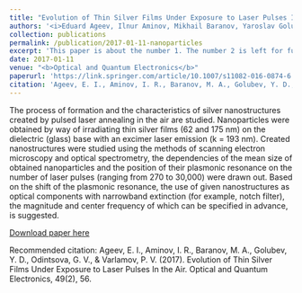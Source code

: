 ```yaml
---
title: "Evolution of Thin Silver Films Under Exposure to Laser Pulses In the Air"
authors: '<i>Eduard Ageev, Ilnur Aminov, Mikhail Baranov, Yaroslav Golubev, Galina Odintsova, and Pavel Varlamov</i>'
collection: publications
permalink: /publication/2017-01-11-nanoparticles
excerpt: 'This paper is about the number 1. The number 2 is left for future work.'
date: 2017-01-11
venue: "<b>Optical and Quantum Electronics</b>"
paperurl: 'https://link.springer.com/article/10.1007/s11082-016-0874-6'
citation: 'Ageev, E. I., Aminov, I. R., Baranov, M. A., Golubev, Y. D., Odintsova, G. V., & Varlamov, P. V. (2017). Evolution of Thin Silver Films Under Exposure to Laser Pulses In the Air. Optical and Quantum Electronics, 49(2), 56.'
---
```

The process of formation and the characteristics of silver nanostructures created by pulsed laser annealing in the 
air are studied. Nanoparticles were obtained by way of irradiating thin silver films (62 and 175 nm) on the dielectric
(glass) base with an excimer laser emission (k = 193 nm). Created nanostructures were studied using the methods of
scanning electron microscopy and optical spectrometry, the dependencies of the mean size of obtained nanoparticles
and the position of their plasmonic resonance on the number of laser pulses (ranging from 270 to 30,000) were drawn out.
Based on the shift of the plasmonic resonance, the use of given nanostructures as optical components with narrowband 
extinction (for example, notch filter), the magnitude and center frequency of which can be specified in advance, is suggested.

[Download paper here](https://link.springer.com/content/pdf/10.1007/s11082-016-0874-6.pdf)

Recommended citation: Ageev, E. I., Aminov, I. R., Baranov, M. A., Golubev, Y. D., Odintsova, G. V., & Varlamov, P. V. (2017). Evolution of Thin Silver Films Under Exposure to Laser Pulses In the Air. Optical and Quantum Electronics, 49(2), 56.